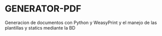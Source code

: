 # GENERATOR-PDF
Generacion de documentos con Python y WeasyPrint y el manejo de las plantillas y statics mediante la BD 
